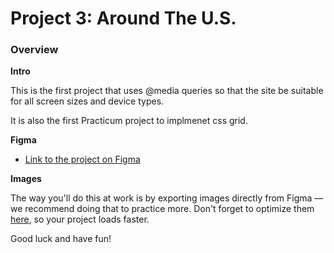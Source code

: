 # Project 3: Around The U.S.

### Overview  
  
**Intro**
  
This is the first project that uses @media queries so that the site be suitable for all screen sizes and device types. 

It is also the first Practicum project to implmenet css grid. 

**Figma**  
  
* [Link to the project on Figma](https://www.figma.com/file/ii4xxsJ0ghevUOcssTlHZv/Sprint-3%3A-Around-the-US?node-id=0%3A1)  
  
**Images**  
  
The way you'll do this at work is by exporting images directly from Figma — we recommend doing that to practice more. Don't forget to optimize them [here](https://tinypng.com/), so your project loads faster. 
  
Good luck and have fun!
